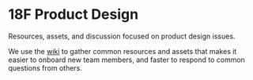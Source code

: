 # 18F Product Design
Resources, assets, and discussion focused on product design issues.

We use the [wiki](https://github.com/18F/product-design/wiki) to gather common resources and assets that makes it easier to onboard new team members, and faster to respond to common questions from others.
